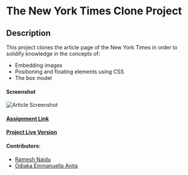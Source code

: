 # The New York Times Clone Project

## Description
This project clones the article page of the New York Times in order to solidify knowledge in the concepts of:
- Embedding images
- Positioning and floating elements using CSS
- The box model

#### Screenshot
![Article Screenshot](https://i.imgur.com/HRpvb1C.png)

#### [Assignment Link](https://www.theodinproject.com/courses/html5-and-css3/lessons/positioning-and-floating-elements)

#### [Project Live Version](https://rna.github.io/nytimes-clone)

#### Contributors:
 * [Ramesh Naidu](https://github.com/rna)
 * [Odiaka Emmanuella Anita](https://github.com/Audrey-Ella-xo)
